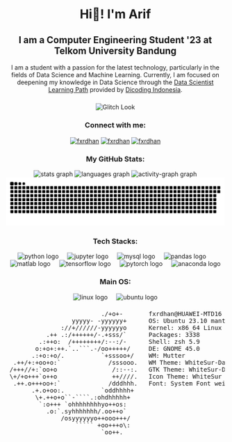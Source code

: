 <h1 align="center">Hi👋! I'm Arif</h1>

<h2 align="center">I am a Computer Engineering Student '23 at Telkom University Bandung</h2>

<div>
  <p align="center">
    I am a student with a passion for the latest technology, particularly in the fields of Data Science and Machine Learning. Currently, I am focused on deepening my knowledge in Data Science through the <a href="https://www.dicoding.com/learningpaths/60" target="_blank">Data Scientist Learning Path</a> provided by <a href="https://www.dicoding.com" target="_blank">Dicoding Indonesia</a>.
  </p>
</div>

###

<div align="center">
    <img src="https://media1.tenor.com/m/QhX09tce7s0AAAAC/glitch-look.gif" 
         alt="Glitch Look" 
         style="max-width: 100%; height: auto; max-height: 200px; object-fit: contain;">
</div>

###

<h3 align="center">Connect with me:</h3>
<p align="center">
<a href="https://linkedin.com/in/fxrdhan" target="blank"><img align="center" src="https://raw.githubusercontent.com/rahuldkjain/github-profile-readme-generator/master/src/images/icons/Social/linked-in-alt.svg" alt="fxrdhan" height="30" width="40" /></a>
<a href="https://kaggle.com/fxrdhan" target="blank"><img align="center" src="https://raw.githubusercontent.com/rahuldkjain/github-profile-readme-generator/master/src/images/icons/Social/kaggle.svg" alt="fxrdhan" height="30" width="40" /></a>
<a href="https://instagram.com/fxrdhan" target="blank"><img align="center" src="https://raw.githubusercontent.com/rahuldkjain/github-profile-readme-generator/master/src/images/icons/Social/instagram.svg" alt="fxrdhan" height="30" width="40" /></a>
</p>

###

<h3 align="center">My GitHub Stats:</h3>
<div align="center">
  <img src="https://github-readme-stats.vercel.app/api?username=fxrdhan&hide_title=true&hide_rank=true&show_icons=true&include_all_commits=true&count_private=true&disable_animations=false&theme=radical&locale=en&hide_border=true" height="150" alt="stats graph"  />
  <img src="https://github-readme-stats.vercel.app/api/top-langs?username=fxrdhan&locale=en&hide_title=true&layout=compact&card_width=320&langs_count=8&theme=radical&hide_border=true&custom_title=Languages" height="150" alt="languages graph"  />
  <img src="https://github-readme-activity-graph.vercel.app/graph?username=fxrdhan&theme=redical&hide_border=true&hide_title=false&custom_title=Contribution%20Graph&area=true" height="150" alt="activity-graph graph"  />
</div>


<img src="https://raw.githubusercontent.com/fxrdhan/fxrdhan/output/snake.svg" alt="Snake animation" />

<h3 align="center">Tech Stacks:</h3>
<div align="center">
  <img src="https://cdn.jsdelivr.net/gh/devicons/devicon/icons/python/python-original.svg" height="40" alt="python logo"  />
  <img width="12" />
  <img src="https://cdn.jsdelivr.net/gh/devicons/devicon/icons/jupyter/jupyter-original.svg" height="40" alt="jupyter logo"  />
  <img width="12" />
  <img src="https://cdn.simpleicons.org/mysql/4479A1" height="40" alt="mysql logo"  />
  <img width="12" />
  <img src="https://cdn.jsdelivr.net/gh/devicons/devicon/icons/pandas/pandas-original.svg" height="40" alt="pandas logo"  />
  <img width="12" />
  <img src="https://cdn.jsdelivr.net/gh/devicons/devicon/icons/matlab/matlab-original.svg" height="40" alt="matlab logo"  />
  <img width="12" />
  <img src="https://cdn.simpleicons.org/tensorflow/FF6F00" height="40" alt="tensorflow logo"  />
  <img width="12" />
  <img src="https://cdn.simpleicons.org/pytorch/EE4C2C" height="40" alt="pytorch logo"  />
  <img width="12" />
  <img src="https://cdn.simpleicons.org/anaconda/44A833" height="40" alt="anaconda logo"  />
</div>

###

<h3 align="center">Main OS:</h3>


<div align="center">
  <img src="https://cdn.jsdelivr.net/gh/devicons/devicon/icons/linux/linux-original.svg" height="40" alt="linux logo"  />
  <img width="12" />
  <img src="https://cdn.simpleicons.org/ubuntu/E95420" height="40" alt="ubuntu logo"  />
</div>

###

<!-- <img align="center" src="https://i.ibb.co.com/7WWdVhR/Screenshot-from-2024-10-13-21-47-19.png" style="max-width: 100%; height: auto;" alt="image description" /> -->

###

<pre>
                          ./+o+-       fxrdhan@HUAWEI-MTD16
                  yyyyy- -yyyyyy+      OS: Ubuntu 23.10 mantic
               ://+//////-yyyyyyo      Kernel: x86_64 Linux 6.5.0-44-generic
           .++ .:/++++++/-.+sss/`      Packages: 3338
         .:++o:  /++++++++/:--:/-      Shell: zsh 5.9
        o:+o+:++.`..```.-/oo+++++/     DE: GNOME 45.0
       .:+o:+o/.          `+sssoo+/    WM: Mutter
  .++/+:+oo+o:`             /sssooo.   WM Theme: WhiteSur-Dark-blue
 /+++//+:`oo+o               /::--:.   GTK Theme: WhiteSur-Dark [GTK2/3]
 \+/+o+++`o++o               ++////.   Icon Theme: WhiteSur
  .++.o+++oo+:`             /dddhhh.   Font: System Font weight=410 11
       .+.o+oo:.          `oddhhhh+    
        \+.++o+o``-````.:ohdhhhhh+     
         `:o+++ `ohhhhhhhhyo++os:      
           .o:`.syhhhhhhh/.oo++o`      
               /osyyyyyyo++ooo+++/     
                   ````` +oo+++o\:     
                          `oo++.
</pre>
